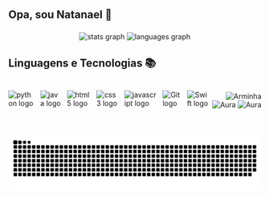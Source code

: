 ## Opa, sou Natanael 👻

###

<div align="center">
  <img src="https://github-readme-stats.vercel.app/api?username=natanaelpc&hide_title=false&hide_rank=false&show_icons=true&include_all_commits=true&count_private=true&disable_animations=false&theme=tokyonight&locale=en&hide_border=false&order=1" height="150" alt="stats graph"  />
  <img src="https://github-readme-stats.vercel.app/api/top-langs?username=natanaelpc&locale=en&hide_title=false&layout=compact&card_width=320&langs_count=5&theme=tokyonight&hide_border=false&order=2" height="150" alt="languages graph"  />
</div>

###

<h2 align="left">Linguagens e Tecnologias 📚</h2>

###
###
<div style="display: flex; align-items: center; justify-content: space-between; width: 100%;">
  <!-- Linguagens -->
  <div style="display: flex; align-items: center; gap: 12px;">
    <img src="https://cdn.jsdelivr.net/gh/devicons/devicon/icons/python/python-original.svg" height="40" alt="python logo" />
    <img src="https://cdn.jsdelivr.net/gh/devicons/devicon/icons/java/java-original.svg" height="40" alt="java logo" />
    <img src="https://cdn.jsdelivr.net/gh/devicons/devicon/icons/html5/html5-original.svg" height="40" alt="html5 logo" />
    <img src="https://cdn.jsdelivr.net/gh/devicons/devicon/icons/css3/css3-original.svg" height="40" alt="css3 logo" />
    <img src="https://cdn.jsdelivr.net/gh/devicons/devicon/icons/javascript/javascript-original.svg" height="40" alt="javascript logo" />
    <img src="https://cdn.jsdelivr.net/gh/devicons/devicon@latest/icons/git/git-original.svg" height="40" alt="Git logo" />
    <img src="https://cdn.jsdelivr.net/gh/devicons/devicon@latest/icons/swift/swift-original.svg" height="40" alt="Swift logo" />
          
  </div>

<p align="right">
  <img src="https://github.com/user-attachments/assets/6f96cd0e-a18c-4a99-9253-bc83e7173a9b" alt="Arminha" width="100" />
  <img src="https://github.com/user-attachments/assets/f777dc24-3d62-442d-b68c-ef588a736dbb" alt="Aura" width="100" />
  <img src="https://github.com/user-attachments/assets/db9e32f3-5c8f-468d-a896-8cf573802991" alt="Aura" width="100" />
</p>


</div>

</div>

###


###

###

<div align="left">

</div>

#

<picture align="center">
  <source media="(prefers-color-scheme: dark)" srcset="https://raw.githubusercontent.com/natanaelpc/natanaelpc/output/github-contribution-grid-snake-dark.svg">
  <source media="(prefers-color-scheme: light)" srcset="https://raw.githubusercontent.com/natanaelpc/natanaelpc/output/github-contribution-grid-snake-dark.svg">
  <img align="center" alt="github contribution grid snake animation" src="https://raw.githubusercontent.com/natanaelpc/natanaelpc/output/github-contribution-grid-snake.svg">
</picture>



